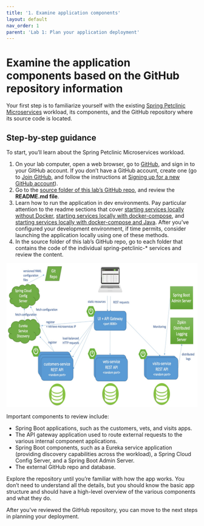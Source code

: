 ```yaml
---
title: '1. Examine application components'
layout: default
nav_order: 1
parent: 'Lab 1: Plan your application deployment'
---
```


# Examine the application components based on the GitHub repository information

Your first step is to familiarize yourself with the existing [Spring Petclinic Microservices](https://github.com/spring-petclinic/spring-petclinic-microservices) workload, its components, and the GitHub repository where its source code is located.

## Step-by-step guidance

To start, you’ll learn about the Spring Petclinic Microservices workload.

1.  On your lab computer, open a web browser, go to [GitHub](https://github.com), and sign in to your GitHub account. If you don’t have a GitHub account, create one (go to [Join GitHub](https://github.com/join), and follow the instructions at [Signing up for a new GitHub account](https://docs.github.com/en/get-started/signing-up-for-github/signing-up-for-a-new-github-account)).
1.  Go to the [source folder of this lab’s GitHub repo](https://github.com/Azure-Samples/java-microservices-aca-lab/tree/main/src), and review the **README.md file**. 
1.  Learn how to run the application in dev environments. Pay particular attention to the readme sections that cover [starting services locally without Docker](https://github.com/Azure-Samples/java-microservices-aca-lab/tree/main/src#starting-services-locally-without-docker), [starting services locally with docker-compose](https://github.com/Azure-Samples/java-microservices-aca-lab/tree/main/src#starting-services-locally-with-docker-compose), and [starting services locally with docker-compose and Java](https://github.com/Azure-Samples/java-microservices-aca-lab/tree/main/src#starting-services-locally-with-docker-compose-and-java). After you’ve configured your development environment, if time permits, consider launching the application locally using one of these methods.
1.  In the source folder of this lab’s GitHub repo, go to each folder that contains the code of the individual spring-petclinic-\* services and review the content.

![microservices overview](../../images/services.png)

Important components to review include:

-   Spring Boot applications, such as the customers, vets, and visits apps.
-   The API gateway application used to route external requests to the various internal component applications.
-   Spring Boot components, such as a Eureka service application (providing discovery capabilities across the workload), a Spring Cloud Config Server, and a Spring Boot Admin Server.
-   The external GitHub repo and database.

Explore the repository until you’re familiar with how the app works. You don’t need to understand all the details, but you should know the basic app structure and should have a high-level overview of the various components and what they do.

After you’ve reviewed the GitHub repository, you can move to the next steps in planning your deployment.
